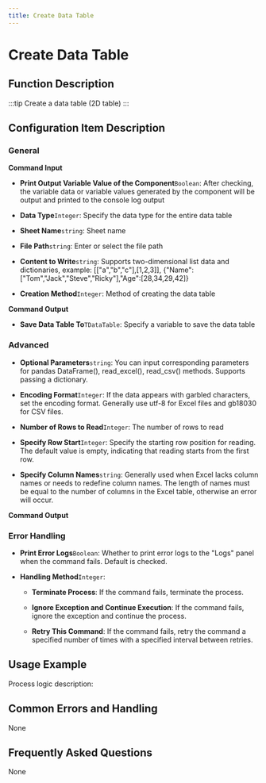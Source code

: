```yaml
---
title: Create Data Table
---
```


# Create Data Table

## Function Description

:::tip 
Create a data table (2D table)
:::

## Configuration Item Description

### General

**Command Input**

- **Print Output Variable Value of the Component**`Boolean`: After checking, the variable data or variable values generated by the component will be output and printed to the console log output

- **Data Type**`Integer`: Specify the data type for the entire data table

- **Sheet Name**`string`: Sheet name

- **File Path**`string`: Enter or select the file path

- **Content to Write**`string`: Supports two-dimensional list data and dictionaries, example: [["a","b","c"],[1,2,3]], {"Name":["Tom","Jack","Steve","Ricky"],"Age":[28,34,29,42]}

- **Creation Method**`Integer`: Method of creating the data table


**Command Output**

- **Save Data Table To**`TDataTable`: Specify a variable to save the data table

### Advanced

- **Optional Parameters**`string`: You can input corresponding parameters for pandas DataFrame(), read_excel(), read_csv() methods. Supports passing a dictionary.

- **Encoding Format**`Integer`: If the data appears with garbled characters, set the encoding format. Generally use utf-8 for Excel files and gb18030 for CSV files.

- **Number of Rows to Read**`Integer`: The number of rows to read

- **Specify Row Start**`Integer`: Specify the starting row position for reading. The default value is empty, indicating that reading starts from the first row.

- **Specify Column Names**`string`: Generally used when Excel lacks column names or needs to redefine column names. The length of names must be equal to the number of columns in the Excel table, otherwise an error will occur.


**Command Output**

### Error Handling

- **Print Error Logs**`Boolean`: Whether to print error logs to the "Logs" panel when the command fails. Default is checked. 

- **Handling Method**`Integer`:

    - **Terminate Process**: If the command fails, terminate the process.

    - **Ignore Exception and Continue Execution**: If the command fails, ignore the exception and continue the process.

    - **Retry This Command**: If the command fails, retry the command a specified number of times with a specified interval between retries.

## Usage Example

Process logic description:

## Common Errors and Handling

None

## Frequently Asked Questions

None

